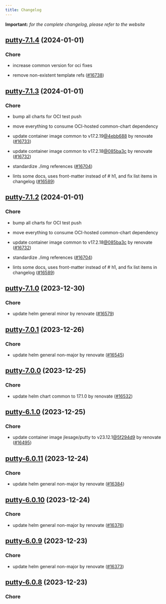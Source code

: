 ```yaml
---
title: Changelog
---
```


**Important:**
*for the complete changelog, please refer to the website*



## [putty-7.1.4](https://github.com/truecharts/charts/compare/putty-7.1.3...putty-7.1.4) (2024-01-01)

### Chore



- increase common version for oci fixes

- remove non-existent template refs ([#16738](https://github.com/truecharts/charts/issues/16738))


## [putty-7.1.3](https://github.com/truecharts/charts/compare/putty-7.1.0...putty-7.1.3) (2024-01-01)

### Chore



- bump all charts for OCI test push

- move everything to consume OCI-hosted common-chart dependency

- update container image common to v17.2.19[@4ebb688](https://github.com/4ebb688) by renovate ([#16733](https://github.com/truecharts/charts/issues/16733))

- update container image common to v17.2.18[@085ba3c](https://github.com/085ba3c) by renovate ([#16732](https://github.com/truecharts/charts/issues/16732))

- standardize ./img references ([#16704](https://github.com/truecharts/charts/issues/16704))

- lints some docs, uses front-matter instead of # h1, and fix list items in changelog ([#16589](https://github.com/truecharts/charts/issues/16589))


## [putty-7.1.2](https://github.com/truecharts/charts/compare/putty-7.1.0...putty-7.1.2) (2024-01-01)

### Chore



- bump all charts for OCI test push

- move everything to consume OCI-hosted common-chart dependency

- update container image common to v17.2.18[@085ba3c](https://github.com/085ba3c) by renovate ([#16732](https://github.com/truecharts/charts/issues/16732))

- standardize ./img references ([#16704](https://github.com/truecharts/charts/issues/16704))

- lints some docs, uses front-matter instead of # h1, and fix list items in changelog ([#16589](https://github.com/truecharts/charts/issues/16589))
## [putty-7.1.0](https://github.com/truecharts/charts/compare/putty-7.0.1...putty-7.1.0) (2023-12-30)

### Chore

- update helm general minor by renovate ([#16579](https://github.com/truecharts/charts/issues/16579))

## [putty-7.0.1](https://github.com/truecharts/charts/compare/putty-7.0.0...putty-7.0.1) (2023-12-26)

### Chore

- update helm general non-major by renovate ([#16545](https://github.com/truecharts/charts/issues/16545))

## [putty-7.0.0](https://github.com/truecharts/charts/compare/putty-6.1.0...putty-7.0.0) (2023-12-25)

### Chore

- update helm chart common to 17.1.0 by renovate ([#16532](https://github.com/truecharts/charts/issues/16532))

## [putty-6.1.0](https://github.com/truecharts/charts/compare/putty-6.0.11...putty-6.1.0) (2023-12-25)

### Chore

- update container image jlesage/putty to v23.12.1[@5f294d9](https://github.com/5f294d9) by renovate ([#16495](https://github.com/truecharts/charts/issues/16495))

## [putty-6.0.11](https://github.com/truecharts/charts/compare/putty-6.0.10...putty-6.0.11) (2023-12-24)

### Chore

- update helm general non-major by renovate ([#16384](https://github.com/truecharts/charts/issues/16384))

## [putty-6.0.10](https://github.com/truecharts/charts/compare/putty-6.0.9...putty-6.0.10) (2023-12-24)

### Chore

- update helm general non-major by renovate ([#16376](https://github.com/truecharts/charts/issues/16376))

## [putty-6.0.9](https://github.com/truecharts/charts/compare/putty-6.0.8...putty-6.0.9) (2023-12-23)

### Chore

- update helm general non-major by renovate ([#16373](https://github.com/truecharts/charts/issues/16373))

## [putty-6.0.8](https://github.com/truecharts/charts/compare/putty-6.0.7...putty-6.0.8) (2023-12-23)

### Chore
